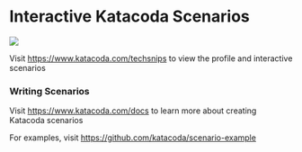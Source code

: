 # Interactive Katacoda Scenarios

[![](http://shields.katacoda.com/katacoda/techsnips/count.svg)](https://www.katacoda.com/techsnips "Get your profile on Katacoda.com")

Visit https://www.katacoda.com/techsnips to view the profile and interactive scenarios

### Writing Scenarios
Visit https://www.katacoda.com/docs to learn more about creating Katacoda scenarios

For examples, visit https://github.com/katacoda/scenario-example
